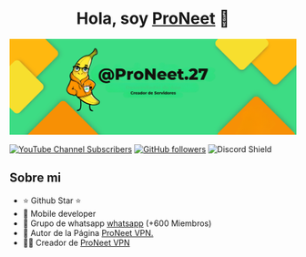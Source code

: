 <div align="center">
<h1 align="center">Hola, soy <a href="https://descarga.proneet.org/">ProNeet</a> 👋</h1>
</div>
<img src="banner.png">

[![YouTube Channel Subscribers](https://img.shields.io/youtube/channel/subscribers/UCIjEgHA1vatSR2K4rfcdNRg?style=social)](https://youtube.com/aristidevs?sub_confirmation=1)
[![GitHub followers](https://img.shields.io/github/followers/ProNeet-27?style=social)](https://github.com/ArisGuimera)
![Discord Shield](https://discordapp.com/api/guilds/807719549075980308/widget.png?style=shield)

## Sobre mi

- ⭐ Github Star ⭐ 
- 📲 Mobile developer
- 🎥 Grupo de whatsapp [whatsapp](https://youtube.com/aristidevs?sub_confirmation=1) (+600 Miembros)
- 📗 Autor de la Página [ProNeet VPN.](https://descarga.proneet.org)
- 🧑‍🏫 Creador de [ProNeet VPN](https://github.com/ProNeet-27/ProNeet-VPN/releases/download/v1.0/ProNeet.VPN.apk)
<br>
